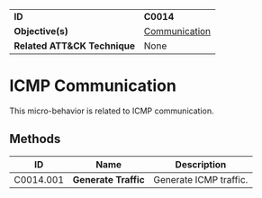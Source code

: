 |||
|---------|------------------------|
|**ID**|**C0014**|
|**Objective(s)**|[Communication](https://github.com/MBCProject/mbc-beta/tree/master/micro-behaviors/communication)|
|**Related ATT&CK Technique**|None|


ICMP Communication
==================
This micro-behavior is related to ICMP communication. 

Methods
-------
|ID|Name|Description|
|-----------------------------|--------|-----------------------------|
|C0014.001|**Generate Traffic**|Generate ICMP traffic.|